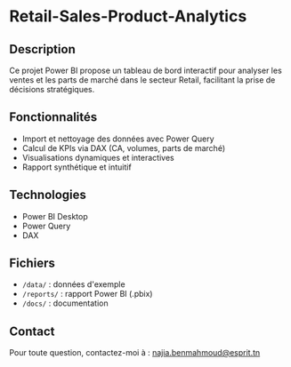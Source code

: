 # Retail-Sales-Product-Analytics

## Description  
Ce projet Power BI propose un tableau de bord interactif pour analyser les ventes et les parts de marché dans le secteur Retail, facilitant la prise de décisions stratégiques.

## Fonctionnalités  
- Import et nettoyage des données avec Power Query  
- Calcul de KPIs via DAX (CA, volumes, parts de marché)  
- Visualisations dynamiques et interactives  
- Rapport synthétique et intuitif

## Technologies  
- Power BI Desktop  
- Power Query  
- DAX

## Fichiers  
- `/data/` : données d'exemple  
- `/reports/` : rapport Power BI (.pbix)  
- `/docs/` : documentation



## Contact  
Pour toute question, contactez-moi à : najia.benmahmoud@esprit.tn
